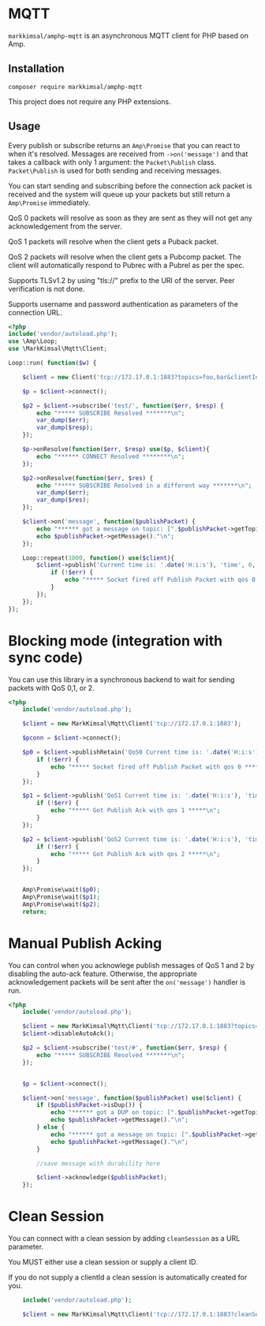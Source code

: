 # MQTT

`markkimsal/amphp-mqtt` is an asynchronous MQTT client for PHP based on Amp.

## Installation

```
composer require markkimsal/amphp-mqtt
```

This project does not require any PHP extensions.

## Usage

Every publish or subscribe returns an `Amp\Promise` that you can react to when it's resolved.  Messages are received from `->on('message')` and that takes a callback with only 1 argument: the `Packet\Publish` class.  `Packet\Publish` is used for both sending and receiving messages.


You can start sending and subscribing before the connection ack packet is received and the system will queue up your packets but still return a `Amp\Promise` immediately.

QoS 0 packets will resolve as soon as they are sent as they will not get any acknowledgement from the server.

QoS 1 packets will resolve when the client gets a Puback packet.

QoS 2 packets will resolve when the client gets a Pubcomp packet.  The client will automatically respond to Pubrec with a Pubrel as per the spec.

Supports TLSv1.2 by using "tls://" prefix to the URI of the server.  Peer verification is not done.

Supports username and password authentication as parameters of the connection URL.

```php
<?php
include('vendor/autoload.php');
use \Amp\Loop;
use \MarkKimsal\Mqtt\Client;

Loop::run( function($w) {

	$client = new Client('tcp://172.17.0.1:1883?topics=foo,bar&clientId=abc123');

	$p = $client->connect();

	$p2 = $client->subscribe('test/', function($err, $resp) {
		echo "***** SUBSCRIBE Resolved *******\n";
		var_dump($err);
		var_dump($resp);
	});

	$p->onResolve(function($err, $resp) use($p, $client){
		echo "****** CONNECT Resolved ********\n";
	});

	$p2->onResolve(function($err, $res) {
		echo "***** SUBSCRIBE Resolved in a different way *******\n";
		var_dump($err);
		var_dump($res);
	});

	$client->on('message', function($publishPacket) {
		echo "****** got a message on topic: [".$publishPacket->getTopic()."] ***** \n";
		echo $publishPacket->getMessage()."\n";
	});

	Loop::repeat(1000, function() use($client){
		$client->publish('Current time is: '.date('H:i:s'), 'time', 0, function($err, $result) {
			if (!$err) {
				echo "***** Socket fired off Publish Packet with qos 0 *****\n";
			}
		});
	});
});
```

Blocking mode (integration with sync code)
===
You can use this library in a synchronous backend to wait for sending packets with QoS 0,1, or 2.

```php
<?php
	include('vendor/autoload.php');

	$client = new MarkKimsal\Mqtt\Client('tcp://172.17.0.1:1883');

	$pconn = $client->connect();

	$p0 = $client->publishRetain('QoS0 Current time is: '.date('H:i:s'), 'time', 0, function($err, $result) {
		if (!$err) {
			echo "***** Socket fired off Publish Packet with qos 0 *****\n";
		}
	});

	$p1 = $client->publish('QoS1 Current time is: '.date('H:i:s'), 'time', 1, function($err, $result) {
		if (!$err) {
			echo "***** Got Publish Ack with qos 1 *****\n";
		}
	});

	$p2 = $client->publish('QoS2 Current time is: '.date('H:i:s'), 'time', 2, function($err, $result) {
		if (!$err) {
			echo "***** Got Publish Ack with qos 2 *****\n";
		}
	});


	Amp\Promise\wait($p0);
	Amp\Promise\wait($p1);
	Amp\Promise\wait($p2);
	return;
```

Manual Publish Acking
===
You can control when you acknowlege publish messages of QoS 1 and 2 by disabling the auto-ack feature.
Otherwise, the appropriate acknowledgement packets will be sent after the `on('message')` handler is run.

```php
<?php
	include('vendor/autoload.php');

	$client = new MarkKimsal\Mqtt\Client('tcp://172.17.0.1:1883?topics=foo,bar&clientId=abc123');
	$client->disableAutoAck();

	$p2 = $client->subscribe('test/#', function($err, $resp) {
		echo "***** SUBSCRIBE Resolved *******\n";
	});


	$p = $client->connect();

	$client->on('message', function($publishPacket) use($client) {
		if ($publishPacket->isDup()) {
			echo "****** got a DUP on topic: [".$publishPacket->getTopic()."] ***** \n";
			echo $publishPacket->getMessage()."\n";
		} else {
			echo "****** got a message on topic: [".$publishPacket->getTopic()."] ***** \n";
			echo $publishPacket->getMessage()."\n";
		}

		//save message with durability here

		$client->acknowledge($publishPacket);
	});
```

Clean Session
===
You can connect with a clean session by adding `cleanSession` as a URL parameter.

You MUST either use a clean session or supply a client ID.

If you do not supply a clientId a clean session is automatically created for you.

```php
	include('vendor/autoload.php');

	$client = new MarkKimsal\Mqtt\Client('tcp://172.17.0.1:1883?cleanSession');
```
